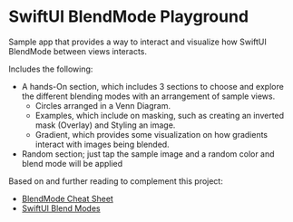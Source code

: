 # SwiftUI BlendMode Playground

Sample app that provides a way to interact and visualize how SwiftUI BlendMode between views interacts.

Includes the following:
- A hands-On section, which includes 3 sections to choose and explore the different blending modes with an arrangement of sample views.
  - Circles arranged in a Venn Diagram.
  - Examples, which include on masking, such as creating an inverted mask (Overlay) and Styling an image.
  - Gradient, which provides some visualization on how gradients interact with images being blended.
- Random section; just tap the sample image and a random color and blend mode will be applied

Based on and further reading to complement this project:
- [BlendMode Cheat Sheet](https://trailingclosure.com/blendmode-cheat-sheet/)
- [SwiftUI Blend Modes](https://www.fivestars.blog/articles/swiftui-blend-modes/)
